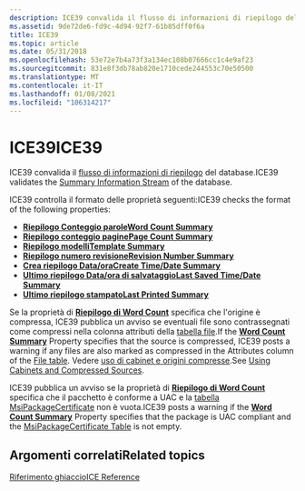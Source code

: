 ```yaml
---
description: ICE39 convalida il flusso di informazioni di riepilogo del database.
ms.assetid: 9de72de6-fd9c-4d94-92f7-61b85dff0f6a
title: ICE39
ms.topic: article
ms.date: 05/31/2018
ms.openlocfilehash: 53e72e7b4a73f3a134ec108b07666cc1c4e9af23
ms.sourcegitcommit: 831e8f3db78ab820e1710cede244553c70e50500
ms.translationtype: MT
ms.contentlocale: it-IT
ms.lasthandoff: 01/08/2021
ms.locfileid: "106314217"
---
```

# <a name="ice39"></a><span data-ttu-id="13bc9-103">ICE39</span><span class="sxs-lookup"><span data-stu-id="13bc9-103">ICE39</span></span>

<span data-ttu-id="13bc9-104">ICE39 convalida il [flusso di informazioni di riepilogo](summary-information-stream.md) del database.</span><span class="sxs-lookup"><span data-stu-id="13bc9-104">ICE39 validates the [Summary Information Stream](summary-information-stream.md) of the database.</span></span>

<span data-ttu-id="13bc9-105">ICE39 controlla il formato delle proprietà seguenti:</span><span class="sxs-lookup"><span data-stu-id="13bc9-105">ICE39 checks the format of the following properties:</span></span>

-   [<span data-ttu-id="13bc9-106">**Riepilogo Conteggio parole**</span><span class="sxs-lookup"><span data-stu-id="13bc9-106">**Word Count Summary**</span></span>](word-count-summary.md)
-   [<span data-ttu-id="13bc9-107">**Riepilogo conteggio pagine**</span><span class="sxs-lookup"><span data-stu-id="13bc9-107">**Page Count Summary**</span></span>](page-count-summary.md)
-   [<span data-ttu-id="13bc9-108">**Riepilogo modelli**</span><span class="sxs-lookup"><span data-stu-id="13bc9-108">**Template Summary**</span></span>](template-summary.md)
-   [<span data-ttu-id="13bc9-109">**Riepilogo numero revisione**</span><span class="sxs-lookup"><span data-stu-id="13bc9-109">**Revision Number Summary**</span></span>](revision-number-summary.md)
-   [<span data-ttu-id="13bc9-110">**Crea riepilogo Data/ora**</span><span class="sxs-lookup"><span data-stu-id="13bc9-110">**Create Time/Date Summary**</span></span>](create-time-date-summary.md)
-   [<span data-ttu-id="13bc9-111">**Ultimo riepilogo Data/ora di salvataggio**</span><span class="sxs-lookup"><span data-stu-id="13bc9-111">**Last Saved Time/Date Summary**</span></span>](last-saved-time-date-summary.md)
-   [<span data-ttu-id="13bc9-112">**Ultimo riepilogo stampato**</span><span class="sxs-lookup"><span data-stu-id="13bc9-112">**Last Printed Summary**</span></span>](last-printed-summary.md)

<span data-ttu-id="13bc9-113">Se la proprietà di [**Riepilogo di Word Count**](word-count-summary.md) specifica che l'origine è compressa, ICE39 pubblica un avviso se eventuali file sono contrassegnati come compressi nella colonna attributi della [tabella file](file-table.md).</span><span class="sxs-lookup"><span data-stu-id="13bc9-113">If the [**Word Count Summary**](word-count-summary.md) Property specifies that the source is compressed, ICE39 posts a warning if any files are also marked as compressed in the Attributes column of the [File table](file-table.md).</span></span> <span data-ttu-id="13bc9-114">Vedere [uso di cabinet e origini compresse](using-cabinets-and-compressed-sources.md).</span><span class="sxs-lookup"><span data-stu-id="13bc9-114">See [Using Cabinets and Compressed Sources](using-cabinets-and-compressed-sources.md).</span></span>

<span data-ttu-id="13bc9-115">ICE39 pubblica un avviso se la proprietà di [**Riepilogo di Word Count**](word-count-summary.md) specifica che il pacchetto è conforme a UAC e la [tabella MsiPackageCertificate](msipackagecertificate-table.md) non è vuota.</span><span class="sxs-lookup"><span data-stu-id="13bc9-115">ICE39 posts a warning if the [**Word Count Summary**](word-count-summary.md) Property specifies that the package is UAC compliant and the [MsiPackageCertificate Table](msipackagecertificate-table.md) is not empty.</span></span>

## <a name="related-topics"></a><span data-ttu-id="13bc9-116">Argomenti correlati</span><span class="sxs-lookup"><span data-stu-id="13bc9-116">Related topics</span></span>

<dl> <dt>

[<span data-ttu-id="13bc9-117">Riferimento ghiaccio</span><span class="sxs-lookup"><span data-stu-id="13bc9-117">ICE Reference</span></span>](ice-reference.md)
</dt> </dl>

 

 



